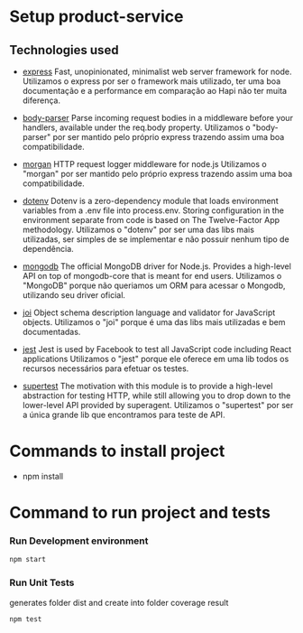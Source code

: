 # Setup product-service

## Technologies used

- [express](https://github.com/expressjs/express)
Fast, unopinionated, minimalist web server framework for node.
Utilizamos o express por ser o framework mais utilizado, ter uma boa documentação e a performance em comparação ao Hapi não ter muita diferença.

- [body-parser](https://github.com/expressjs/body-parser)
Parse incoming request bodies in a middleware before your handlers, available under the req.body property.
Utilizamos o "body-parser" por ser mantido pelo próprio express trazendo assim uma boa compatibilidade.

- [morgan](https://github.com/expressjs/morgan)
HTTP request logger middleware for node.js
Utilizamos o "morgan" por ser mantido pelo próprio express trazendo assim uma boa compatibilidade.

- [dotenv](https://github.com/motdotla/dotenv)
Dotenv is a zero-dependency module that loads environment variables from a .env file into process.env. Storing configuration in the environment separate from code is based on The Twelve-Factor App methodology.
Utilizamos o "dotenv" por ser uma das libs mais utilizadas, ser simples de se implementar e não possuir nenhum tipo de dependência.

- [mongodb](https://github.com/mongodb/node-mongodb-native)
The official MongoDB driver for Node.js. Provides a high-level API on top of mongodb-core that is meant for end users.
Utilizamos o "MongoDB" porque não queriamos um ORM para acessar o Mongodb, utilizando seu driver oficial.

- [joi](https://github.com/hapijs/joi)
Object schema description language and validator for JavaScript objects.
Utilizamos o "joi" porque é uma das libs mais utilizadas e bem documentadas.

- [jest](https://github.com/facebook/jest)
Jest is used by Facebook to test all JavaScript code including React applications
Utilizamos o "jest" porque ele oferece em uma lib todos os recursos necessários para efetuar os testes.

- [supertest](https://github.com/visionmedia/supertest)
The motivation with this module is to provide a high-level abstraction for testing HTTP, while still allowing you to drop down to the lower-level API provided by superagent.
Utilizamos o "supertest" por ser a única grande lib que encontramos para teste de API.

# Commands to install project

- npm install

# Command to run project and tests

### Run Development environment
```bash
npm start
```

### Run Unit Tests
generates folder dist and create into folder coverage result
```bash
npm test
```